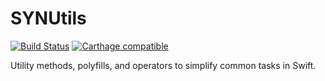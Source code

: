 # SYNUtils

[![Build Status](https://api.travis-ci.org/Syntertainment/SYNUtils.png)](https://travis-ci.org/Syntertainment/SYNUtils)
[![Carthage compatible](https://img.shields.io/badge/Carthage-compatible-4BC51D.svg?style=flat)](https://github.com/Carthage/Carthage)

Utility methods, polyfills, and operators to simplify common tasks in Swift.
